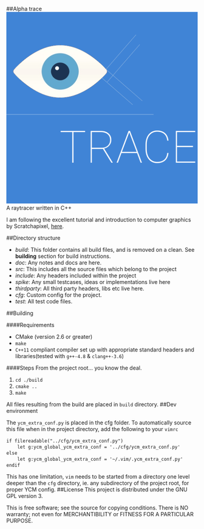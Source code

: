 ##Alpha trace
![Software emulation of vision](https://raw.githubusercontent.com/shikharbhardwaj/alpha-trace/master/spike/art/logo.png)
A raytracer written in C++ 

I am following the excellent tutorial and introduction to computer graphics by
Scratchapixel, [here](http://www.scratchapixel.com/).

##Directory structure

 - *build*: This folder contains all build files, and is removed on a clean. See
   **building** section for build instructions.
 - *doc*: Any notes and docs are here.
 - *src*: This includes all the source files which belong to the project
 - *include*: Any headers included within the project
 - *spike*: Any small testcases, ideas or implementations live here
 - *thirdparty*: All third party headers, libs etc live here.
 - *cfg*: Custom config for the project.
 - *test*: All test code files.

##Building

####Requirements
 * CMake (version 2.6 or greater)
 * `make`
 * `C++11` compliant compiler set up with appropriate standard headers and
   libraries(tested with `g++-4.8` & `clang++-3.6`)

####Steps
From the project root... you know the deal.
<br>
1. `cd ./build`
2. `cmake ..`
3. `make`

All files resulting from the build are placed in `build` directory.
##Dev environment

The `ycm_extra_conf.py` is placed in the cfg folder. To automatically source this
file when in the project directory, add the following to your `vimrc`

    if filereadable("../cfg/ycm_extra_conf.py")
        let g:ycm_global_ycm_extra_conf = '../cfg/ycm_extra_conf.py'
    else
        let g:ycm_global_ycm_extra_conf = '~/.vim/.ycm_extra_conf.py'
    endif

This has one limitation, `vim` needs to be started from a directory one level
deeper than the `cfg` directory, ie. any subdirectory of the project root, for
proper YCM config.
##License
This project is distributed under the GNU GPL version 3.

This is free software; see the source for copying conditions.  There is NO
warranty; not even for MERCHANTIBILITY or FITNESS FOR A PARTICULAR PURPOSE.
